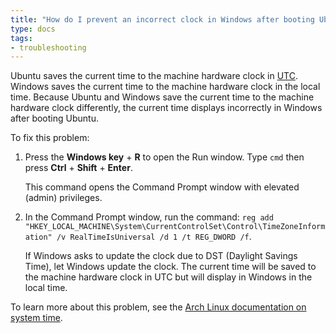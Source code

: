 ```yaml
---
title: "How do I prevent an incorrect clock in Windows after booting Ubuntu?"
type: docs
tags:
- troubleshooting
---
```


Ubuntu saves the current time to the machine hardware clock in
[UTC](https://en.wikipedia.org/wiki/Coordinated_Universal_Time). Windows saves
the current time to the machine hardware clock in the local time. Because
Ubuntu and Windows save the current time to the machine hardware clock
differently, the current time displays incorrectly in Windows after booting
Ubuntu.

To fix this problem:

1. Press the **Windows key** + **R** to open the Run window. Type `cmd` then
   press **Ctrl** + **Shift** + **Enter**.

   This command opens the Command Prompt window with elevated (admin)
   privileges.

1. In the Command Prompt window, run the command:
   `reg add "HKEY_LOCAL_MACHINE\System\CurrentControlSet\Control\TimeZoneInformation" /v RealTimeIsUniversal /d 1 /t REG_DWORD /f`.

   If Windows asks to update the clock due to DST (Daylight Savings Time), let
   Windows update the clock. The current time will be saved to the machine
   hardware clock in UTC but will display in Windows in the local time.

To learn more about this problem, see the
[Arch Linux documentation on system time](https://wiki.archlinux.org/title/System_time).
